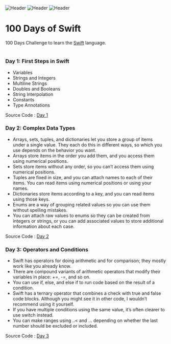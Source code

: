 ![Header](https://img.shields.io/badge/platform-iOS-red.svg?style=for-the-badge)
![Header](https://img.shields.io/badge/language-swift-%23FA7343.svg?&style=for-the-badge&logo=swift&logoColor=white")
![Header](https://img.shields.io/badge/completion-1/100-blue.svg?style=for-the-badge)

# 100 Days of Swift

100 Days Challenge to learn the [Swift](https://swift.org/) language. 

#
### Day 1: First Steps in Swift

- Variables
- Strings and Integers
- Multiline Strings
- Doubles and Booleans
- String Interpolation
- Constants
- Type Annotations

Source Code : [Day 1](/Day1-FirstStepsinSwift) 

### Day 2: Complex Data Types

- Arrays, sets, tuples, and dictionaries let you store a group of items under a single value. They each do this in different ways, so which you use depends on the behavior you want.
- Arrays store items in the order you add them, and you access them using numerical positions.
- Sets store items without any order, so you can’t access them using numerical positions.
- Tuples are fixed in size, and you can attach names to each of their items. You can read items using numerical positions or using your names.
- Dictionaries store items according to a key, and you can read items using those keys.
- Enums are a way of grouping related values so you can use them without spelling mistakes.
- You can attach raw values to enums so they can be created from integers or strings, or you can add associated values to store additional information about each case.

Source Code : [Day 2](/Day2-ComplexDataTypes) 

### Day 3: Operators and Conditions

- Swift has operators for doing arithmetic and for comparison; they mostly work like you already know.
- There are compound variants of arithmetic operators that modify their variables in place: +=, -=, and so on.
- You can use if, else, and else if to run code based on the result of a condition.
- Swift has a ternary operator that combines a check with true and false code blocks. Although you might see it in other code, I wouldn’t recommend using it yourself.
- If you have multiple conditions using the same value, it’s often clearer to use switch instead.
- You can make ranges using ..< and ... depending on whether the last number should be excluded or included.

Source Code : [Day 3](/Day3-OperatorsAndConditions) 